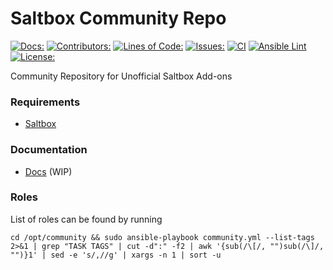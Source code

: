 # Saltbox Community Repo
[![Docs:](https://img.shields.io/badge/docs-docs.saltbox.dev-blue)](https://docs.saltbox.dev)
[![Contributors:](https://img.shields.io/github/contributors/saltyorg/community?color=blue)](https://github.com/saltyorg/Community/graphs/contributors)
[![Lines of Code:](https://img.shields.io/tokei/lines/github/saltyorg/community)](https://github.com/saltyorg/Community)
[![Issues:](https://img.shields.io/github/issues/saltyorg/Community?color=blue)](https://github.com/saltyorg/Community/issues)
[![CI](https://github.com/saltyorg/Community/actions/workflows/community.yml/badge.svg)](https://github.com/saltyorg/Community/actions/workflows/community.yml)
[![Ansible Lint](https://github.com/saltyorg/Community/actions/workflows/ansible-lint.yml/badge.svg)](https://github.com/saltyorg/Community/actions/workflows/ansible-lint.yml)
[![License:](https://img.shields.io/github/license/saltyorg/Community)](LICENSE.md)

Community Repository for Unofficial Saltbox Add-ons

### Requirements

- [Saltbox](https://github.com/saltyorg/Saltbox/)

### Documentation

- [Docs](https://docs.saltbox.dev) (WIP)

### Roles

List of roles can be found by running 
```
cd /opt/community && sudo ansible-playbook community.yml --list-tags 2>&1 | grep "TASK TAGS" | cut -d":" -f2 | awk '{sub(/\[/, "")sub(/\]/, "")}1' | sed -e 's/,//g' | xargs -n 1 | sort -u
```

